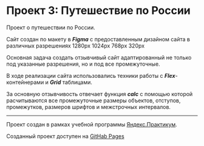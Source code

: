 # Проект 3: Путешествие по России

Проект о путешествии по России.

Сайт создан по макету в **_Figma_** с предоставленным дизайном сайта в различных разрешениях 1280px 1024px 768px 320px

Основная задача создать отзывчивый сайт адаптированный не только под указанные разрешения, но и под все промежуточные.

В ходе реализации сайта использовались техники работы с **_Flex_**-контейнерами и **_Grid_** таблицами.

За основную отзывчивость отвечает функция **_calc_** с помощью которой расчитываются все промежуточные размеры объектов, отступов, промежутков, размеров шрифтов и межстрочных интервалов.

---

Проект создан в рамках учебной программы [Яндекс.Практикум](https://praktikum.yandex.ru).

Созданный проект доступен на [GitHab Pages](https://sergeyk2004.github.io/russian-travel/)
